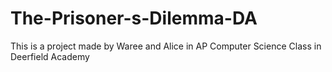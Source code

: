 # The-Prisoner-s-Dilemma-DA

This is a project made by Waree and Alice in AP Computer Science Class in Deerfield Academy
